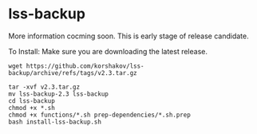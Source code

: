 # lss-backup

More information cocming soon. This is early stage of release candidate.

To Install:
Make sure you are downloading the latest release.
```
wget https://github.com/korshakov/lss-backup/archive/refs/tags/v2.3.tar.gz
```
```
tar -xvf v2.3.tar.gz
mv lss-backup-2.3 lss-backup
cd lss-backup
chmod +x *.sh
chmod +x functions/*.sh prep-dependencies/*.sh.prep
bash install-lss-backup.sh
```
